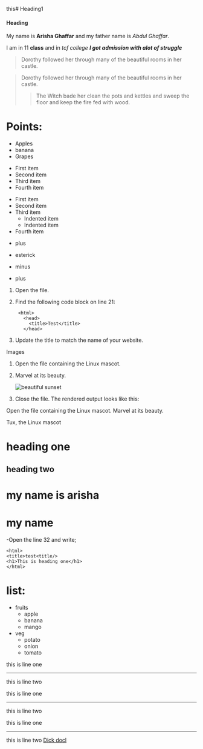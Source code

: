 this# Heading1
#### Heading

My name is **Arisha Ghaffar** and my father name is *Abdul Ghaffar*.

I am in 11 __class__  and in _tcf college_ ***I got admission with alot of struggle*** 

> Dorothy followed her through many of the beautiful rooms in her castle.

 > Dorothy followed her through many of the beautiful rooms in her castle.
>
>> The Witch bade her clean the pots and kettles and sweep the floor and keep the fire fed with wood.

# Points:
- Apples
- banana
- Grapes

* First item
* Second item
* Third item
* Fourth item

- First item
- Second item
- Third item
    - Indented item
    - Indented item
- Fourth item

+ plus
* esterick
- minus
+ plus


1. Open the file.
2. Find the following code block on line 21:

        <html>
          <head>
            <title>Test</title>
          </head>

3. Update the title to match the name of your website.


Images
1. Open the file containing the Linux mascot.
2. Marvel at its beauty.

    ![beautiful sunset](https://img.freepik.com/free-photo/sunset-time-tropical-beach-sea-with-coconut-palm-tree_74190-1075.jpg?semt=ais_hybrid&w=740&q=80)

3. Close the file.
The rendered output looks like this:

Open the file containing the Linux mascot.
Marvel at its beauty.

Tux, the Linux mascot

heading one
============
heading two
-----------

<h1>
 my name is arisha
</h1>

<h1>my name</h1>

-Open the line 32 and write; 
<html>
   <head>
     <title>Test</title>
</head>

```
<html>
<title>test<title/>
<h1>This is heading one</h1>
</html>
```

# list:

- fruits
  - apple
  - banana
  - mango
- veg
  - potato
  - onion
  - tomato
 
this is line one 

---

this is line two

this is line one 

___

this is line two

this is line one 

***

this is line two [Dick docl](https://youtube.com)
